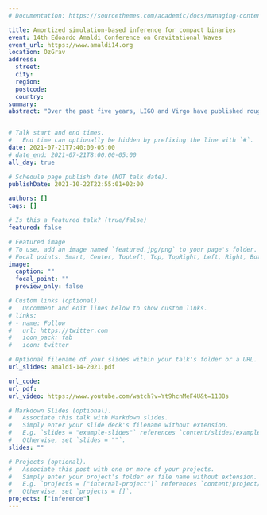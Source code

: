 ```yaml
---
# Documentation: https://sourcethemes.com/academic/docs/managing-content/

title: Amortized simulation-based inference for compact binaries
event: 14th Edoardo Amaldi Conference on Gravitational Waves
event_url: https://www.amaldi14.org
location: OzGrav
address:
  street:
  city:
  region:
  postcode:
  country:
summary:
abstract: "Over the past five years, LIGO and Virgo have published roughly 50 detections of gravitational waves from compact binary coalescences. To determine the properties of the astrophysical sources, Bayes’ theorem is typically combined with an stochastic sampling algorithm such as Markov chain Monte Carlo to draw samples from the posterior by repeatedly generating waveforms and comparing to data. This process can take from hours to weeks for a single event. In this talk, I will describe instead the use of simulation-based inference with deep neural networks to learn a surrogate model for the posterior. Once trained on simulated data, these networks can perform inference on any event consistent with the training distribution in seconds, thereby amortizing the training costs. I will show that when analyzing real data, this approach can produce results nearly indistinguishable from standard samplers. This therefore represents a path to faster multimessenger alerts and a means to address the growing rate of detections. I will conclude by discussing prospects for moving beyond standard algorithms not just in terms of speed, but in accuracy as well."


# Talk start and end times.
#   End time can optionally be hidden by prefixing the line with `#`.
date: 2021-07-21T7:40:00-05:00
# date_end: 2021-07-21T8:00:00-05:00
all_day: true

# Schedule page publish date (NOT talk date).
publishDate: 2021-10-22T22:55:01+02:00

authors: []
tags: []

# Is this a featured talk? (true/false)
featured: false

# Featured image
# To use, add an image named `featured.jpg/png` to your page's folder. 
# Focal points: Smart, Center, TopLeft, Top, TopRight, Left, Right, BottomLeft, Bottom, BottomRight.
image:
  caption: ""
  focal_point: ""
  preview_only: false

# Custom links (optional).
#   Uncomment and edit lines below to show custom links.
# links:
# - name: Follow
#   url: https://twitter.com
#   icon_pack: fab
#   icon: twitter

# Optional filename of your slides within your talk's folder or a URL.
url_slides: amaldi-14-2021.pdf

url_code:
url_pdf:
url_video: https://www.youtube.com/watch?v=Yt9hcnMeF4U&t=1188s

# Markdown Slides (optional).
#   Associate this talk with Markdown slides.
#   Simply enter your slide deck's filename without extension.
#   E.g. `slides = "example-slides"` references `content/slides/example-slides.md`.
#   Otherwise, set `slides = ""`.
slides: ""

# Projects (optional).
#   Associate this post with one or more of your projects.
#   Simply enter your project's folder or file name without extension.
#   E.g. `projects = ["internal-project"]` references `content/project/deep-learning/index.md`.
#   Otherwise, set `projects = []`.
projects: ["inference"]
---
```

